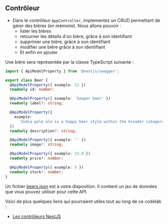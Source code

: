 ## Contrôleur

- Dans le contrôleur `AppController`, implementez un CRUD permettant de gérer des bières (en mémoire). Nous allons pouvoir :
  - lister les bières
  - retourner les détails d'un bière, grâce à son identifiant
  - supprimer une bière, grâce à son identifiant
  - modifier une bière grâce à son identifiant
  - Et enfin en ajouter

Une biére sera représentée par la classe TypeScript suivante : 

```typescript
import { ApiModelProperty } from '@nestjs/swagger';

export class Beer {
  @ApiModelProperty({ example: 12 })
  readonly id: number;

  @ApiModelProperty({ example: 'Souper beer' })
  readonly label?: string;

  @ApiModelProperty({
    example:
      'India pale ale is a hoppy beer style within the broader category of pale ale',
  })
  readonly description?: string;

  @ApiModelProperty({ example: '' })
  readonly image?: string;

  @ApiModelProperty({ example: 15.0 })
  readonly price?: number;

  @ApiModelProperty({ example: 5 })
  readonly stock?: number;
}
```

Un fichier [beers.json](https://github.com/T3kstiil3/BaaS/blob/master/static/data/beers.json) est à votre disposition. Il contient un jeu de données que vous pouvez utiliser pour cette API. 


Voici de plus quelques liens qui pourraient utiles tout au long de ce codelab :

- [Les contrôleurs NestJS](https://docs.nestjs.com/controllers)

